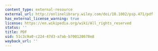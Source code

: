 ```yaml
---
content_type: external-resource
external_url: http://onlinelibrary.wiley.com/doi/10.1002/psp.471/pdf
has_external_license_warning: true
license: https://en.wikipedia.org/wiki/All_rights_reserved
status: ''
title: PDF
uid: 51c3c9a0-c224-47d3-a7ab-b700128678e8
wayback_url: ''
---
```

